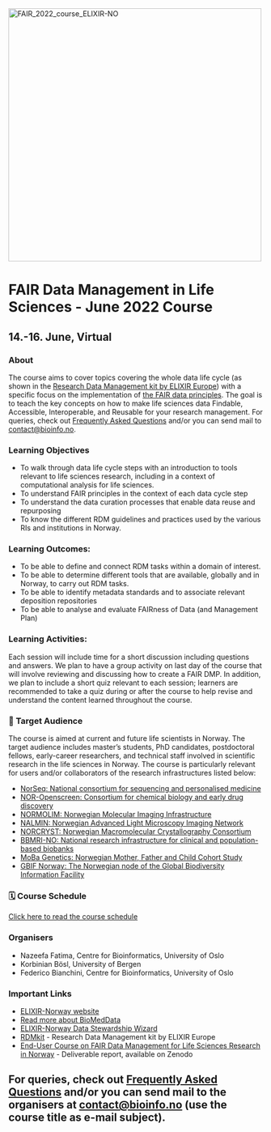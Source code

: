 <img width="500" alt="FAIR_2022_course_ELIXIR-NO" src="https://user-images.githubusercontent.com/6730853/158909638-de82c632-36ba-4e3a-88b4-ed8d7c8be9ed.jpeg">

# FAIR Data Management in Life Sciences - June 2022 Course

## 14.-16. June, Virtual 

### About

The course aims to cover topics covering the whole data life cycle (as shown in the [Research Data Management kit by ELIXIR Europe](https://rdmkit.elixir-europe.org/)) with a specific focus on the implementation of [the FAIR data principles](https://www.go-fair.org/fair-principles/). The goal is to teach the key concepts on how to make life sciences data Findable, Accessible, Interoperable, and Reusable for your research management. For queries, check out [Frequently Asked Questions](https://github.com/elixir-oslo/fair-dm-2022-course/blob/main/faqs.md) and/or you can send mail to contact@bioinfo.no.

### Learning Objectives

- To walk through data life cycle steps with an introduction to tools relevant to life sciences research, including in a context of computational analysis for life sciences.
- To understand FAIR principles in the context of each data cycle step
- To understand the data curation processes that enable data reuse and repurposing
- To know the different RDM guidelines and practices used by the various RIs and institutions in Norway. 

### Learning Outcomes:

- To be able to define and connect RDM tasks within a domain of interest.
- To be able to determine different tools that are available, globally and in Norway, to carry out RDM tasks.  
- To be able to identify metadata standards and to associate relevant deposition repositories
- To be able to analyse and evaluate FAIRness of Data (and Management Plan)

### Learning Activities:

Each session will include time for a short discussion including questions and answers. We plan to have a group activity on last day of the course that will involve reviewing and discussing how to create a FAIR DMP. In addition, we plan to include a short quiz relevant to each session; learners are recommended to take a quiz during or after the course to help revise and understand the content learned throughout the course.

### 👥 Target Audience

The course is aimed at current and future life scientists in Norway. The target audience includes master’s students, PhD candidates, postdoctoral fellows, early-career researchers, and technical staff involved in scientific research in the life sciences in Norway. The course is particularly relevant for users and/or collaborators of the research infrastructures listed below:

- [NorSeq: National consortium for sequencing and personalised medicine](https://www.norseq.org/)
- [NOR-Openscreen: Consortium for chemical biology and early drug discovery](http://www.openscreen.no/)
- [NORMOLIM: Norwegian Molecular Imaging Infrastructure](https://normolim.w.uib.no/)
- [NALMIN: Norwegian Advanced Light Microscopy Imaging Network](https://nalmin.no/) 
- [NORCRYST: Norwegian Macromolecular Crystallography Consortium]( https://site.uit.no/norcryst/) 
- [BBMRI-NO: National research infrastructure for clinical and population-based biobanks](https://bbmri.no/)
- [MoBa Genetics: Norwegian Mother, Father and Child Cohort Study](https://www.fhi.no/en/studies/moba/)
- [GBIF Norway: The Norwegian node of the Global Biodiversity Information Facility](https://www.gbif.org/country/NO/summary)

###  🗓 Course Schedule
[Click here to read the course schedule](https://github.com/elixir-oslo/fair-dm-2022-course/blob/main/Schedule.md) <br>
<!--- ➡️ [Click here to register](https://nettskjema.no/a/fair-dm-2022) --->

### Organisers
- Nazeefa Fatima, Centre for Bioinformatics, University of Oslo
- Korbinian Bösl, University of Bergen
- Federico Bianchini, Centre for Bioinformatics, University of Oslo

### Important Links
- [ELIXIR-Norway website](https://elixir.no/)
- [Read more about BioMedData](https://elixir.no/organization/biomeddata)
- [ELIXIR-Norway Data Stewardship Wizard](https://elixir-no.ds-wizard.org/)
- [RDMkit](https://rdmkit.elixir-europe.org/) - Research Data Management kit by ELIXIR Europe
- [End-User Course on FAIR Data Management for Life Sciences Research in Norway](https://zenodo.org/record/6104400#.YmFyjZNBxqs) - Deliverable report, available on Zenodo

## For queries, check out [Frequently Asked Questions](https://github.com/elixir-oslo/fair-dm-2022-course/blob/main/faqs.md) and/or you can send mail to the organisers at contact@bioinfo.no (use the course title as e-mail subject).
